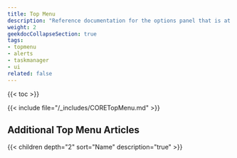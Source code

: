 ```yaml
---
title: Top Menu
description: "Reference documentation for the options panel that is at the top of the TrueNAS UI."
weight: 2
geekdocCollapseSection: true
tags:
- topmenu
- alerts
- taskmanager
- ui
related: false
---
```


{{< toc >}}

{{< include file="/_includes/CORETopMenu.md" >}}

## Additional Top Menu Articles

{{< children depth="2" sort="Name" description="true" >}}
